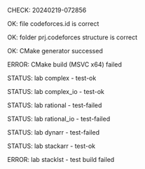 CHECK: 20240219-072856
OK: file codeforces.id is correct
OK: folder prj.codeforces structure is correct
OK: CMake generator successed
ERROR: CMake build (MSVC x64) failed
STATUS: lab complex - test-ok
STATUS: lab complex_io - test-ok
STATUS: lab rational - test-failed
STATUS: lab rational_io - test-failed
STATUS: lab dynarr - test-failed
STATUS: lab stackarr - test-ok
ERROR: lab stacklst - test build failed
